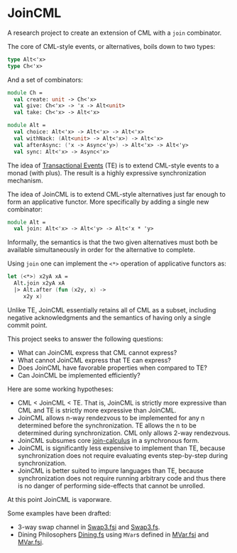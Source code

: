 # JoinCML

A research project to create an extension of CML with a `join` combinator.

The core of CML-style events, or alternatives, boils down to two types:

```fsharp
type Alt<'x>
type Ch<'x>
```

And a set of combinators:

```fsharp
module Ch =
  val create: unit -> Ch<'x>
  val give: Ch<'x> -> 'x -> Alt<unit>
  val take: Ch<'x> -> Alt<'x>

module Alt =
  val choice: Alt<'x> -> Alt<'x> -> Alt<'x>
  val withNack: (Alt<unit> -> Alt<'x>) -> Alt<'x>
  val afterAsync: ('x -> Async<'y>) -> Alt<'x> -> Alt<'y>
  val sync: Alt<'x> -> Async<'x>
```

The idea of
[Transactional Events](http://www.cs.rit.edu/~mtf/research/tx-events/ICFP06/icfp06.pdf)
(TE) is to extend CML-style events to a monad (with plus).  The result is a
highly expressive synchronization mechanism.

The idea of JoinCML is to extend CML-style alternatives just far enough to form
an applicative functor.  More specifically by adding a single new combinator:

```fsharp
module Alt =
  val join: Alt<'x> -> Alt<'y> -> Alt<'x * 'y>
```

Informally, the semantics is that the two given alternatives must both be
available simultaneously in order for the alternative to complete.

Using `join` one can implement the `<*>` operation of applicative functors as:

```fsharp
let (<*>) x2yA xA =
  Alt.join x2yA xA
  |> Alt.after (fun (x2y, x) ->
     x2y x)
```

Unlike TE, JoinCML essentially retains all of CML as a subset, including
negative acknowledgments and the semantics of having only a single commit point.

This project seeks to answer the following questions:

* What can JoinCML express that CML cannot express?
* What cannot JoinCML express that TE can express?
* Does JoinCML have favorable properties when compared to TE?
* Can JoinCML be implemented efficiently?

Here are some working hypotheses:

* CML < JoinCML < TE.  That is, JoinCML is strictly more expressive than CML and
  TE is strictly more expressive than JoinCML.
* JoinCML allows n-way rendezvous to be implemented for any n determined before
  the synchronization.  TE allows the n to be determined during synchronization.
  CML only allows 2-way rendezvous.
* JoinCML subsumes core
  [join-calculus](http://research.microsoft.com/en-us/um/people/fournet/papers/join-tutorial.pdf)
  in a synchronous form.
* JoinCML is significantly less expensive to implement than TE, because
  synchronization does not require evaluating events step-by-step during
  synchronization.
* JoinCML is better suited to impure languages than TE, because synchronization
  does not require running arbitrary code and thus there is no danger of
  performing side-effects that cannot be unrolled.

At this point JoinCML is vaporware.

Some examples have been drafted:

* 3-way swap channel in [Swap3.fsi](Examples/Swap3.fsi) and
  [Swap3.fs](Examples/Swap3.fs).
* Dining Philosophers [Dining.fs](Examples/Dining.fs) using `MVar`s defined in
  [MVar.fsi](Examples/MVar.fsi) and [MVar.fsi](Examples/MVar.fsi).
